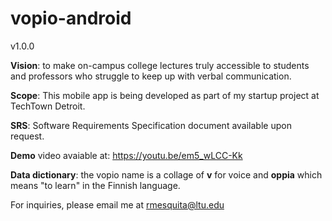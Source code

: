 # vopio-android
v1.0.0

**Vision**: to make on-campus college lectures truly accessible to students and professors who struggle to keep up with verbal communication.

**Scope**: This mobile app is being developed as part of my startup project at TechTown Detroit.

**SRS**: Software Requirements Specification document available upon request.

**Demo** video avaiable at: https://youtu.be/em5_wLCC-Kk

**Data dictionary**: the vopio name is a collage of **v** for voice and **oppia** which means "to learn" in the Finnish language.

For inquiries, please email me at rmesquita@ltu.edu
